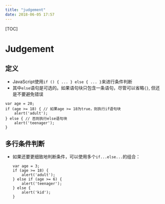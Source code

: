 ```yaml
---
title: "judgement"
date: 2018-06-05 17:57
---
```


[TOC]

# Judgement



## 定义

* JavaScript使用`if () { ... } else { ... }`来进行条件判断
* 其中`else`语句是可选的。如果语句块只包含一条语句，尽管可以省略`{}`, 但还是不要避免错误

```
var age = 20;
if (age >= 18) { // 如果age >= 18为true，则执行if语句块
    alert('adult');
} else { // 否则执行else语句块
    alert('teenager');
}
```



## 多行条件判断

* 如果还要更细致地判断条件，可以使用多个`if...else...`的组合：

  ```
  var age = 3;
  if (age >= 18) {
      alert('adult');
  } else if (age >= 6) {
      alert('teenager');
  } else {
      alert('kid');
  }
  ```